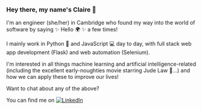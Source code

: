 ### Hey there, my name's Claire 👋

I'm an engineer (she/her) in Cambridge who found my way into the world of software by saying ✨ Hello 🌍 ✨ a few times!

I mainly work in Python 🐍 and JavaScript 💻 day to day, with full stack web app development (Flask) and web automation (Selenium).

I'm interested in all things machine learning and artificial intelligence-related (including the excellent early-noughties movie starring Jude Law 🤖...) and how we can apply these to improve our lives!

Want to chat about any of the above?

You can find me on [![LinkedIn][1.1]][1]

<!-- Icons -->

[1.1]: https://user-images.githubusercontent.com/46686363/136097055-5da5c987-e7cb-4b2c-a54c-c4463683f5a4.png


<!-- Links to your social media accounts -->

[1]: https://www.linkedin.com/in/claire-restarick-b51701167/

<!--
**ClaireRes/ClaireRes** is a ✨ _special_ ✨ repository because its `README.md` (this file) appears on your GitHub profile.

Here are some ideas to get you started:

- 🔭 I’m currently working on ...
- 🌱 I’m currently learning ...
- 👯 I’m looking to collaborate on ...
- 🤔 I’m looking for help with ...
- 💬 Ask me about ...
- 📫 How to reach me: ...
- 😄 Pronouns: ...
- ⚡ Fun fact: ...
-->
